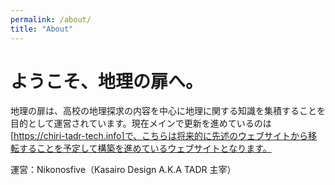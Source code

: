 ```yaml
---
permalink: /about/
title: "About"
---
```


# ようこそ、地理の扉へ。
地理の扉は、高校の地理探求の内容を中心に地理に関する知識を集積することを目的として運営されています。現在メインで更新を進めているのは[https://chiri-tadr-tech.info]で、こちらは将来的に先述のウェブサイトから移転することを予定して構築を進めているウェブサイトとなります。

運営：Nikonosfive（Kasairo Design A.K.A TADR 主宰）
